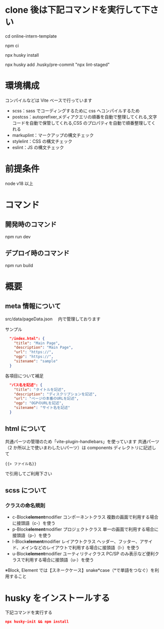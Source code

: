 # clone 後は下記コマンドを実行して下さい
cd online-intern-template

npm ci

npx husky install

npx husky add .husky/pre-commit "npx lint-staged"

# 環境構成

コンパイルなどは Vite ベースで行っています

- scss：sass でコーディングするために css へコンパイルするため
- postcss：autoprefixer,メディアクエリの順番を自動で整理してくれる,文字コードを自動で保管してくれる,CSS のプロパティを自動で順番整理してくれる
- markuplint：マークアップの構文チェック
- stylelint：CSS の構文チェック
- eslint：JS の構文チェック

# 前提条件

node v18 以上

# コマンド

## 開発時のコマンド

npm run dev

## デプロイ時のコマンド

npm run build

# 概要

## meta 情報について

src/data/pageData.json 　内で管理しております

サンプル

```JSON
  "/index.html": {
    "title": "Main Page",
    "description": "Main Page",
    "url": "https://",
    "ogp": "https://",
    "sitename": "sample"
  }
```

各項目について補足

```JSON
  "パス名を記述": {
    "title": "タイトルを記述",
    "description": "ディスクリプションを記述",
    "url": "ページの本番のURLを記述",
    "ogp": "OGPのURLを記述",
    "sitename": "サイト名を記述"
  }
```

## html について

共通パーツの管理のため「vite-plugin-handlebars」を使っています
共通パーツ（2 か所以上で使いまわしたいパーツ）は components ディレクトリに記述して

```
{{> ファイル名}}
```

で引用してご利用下さい

## scss について

### クラスの命名規則

- c-Block**element**modifier
  コンポーネントクラス
  複数の画面で利用する場合に接頭語（c-）を使う
- p-Block**element**modifier
  プロジェクトクラス
  単一の画面で利用する場合に接頭語（p-）を使う
- l-Block**element**modifier
  レイアウトクラス
  ヘッダー、フッター、アサイド、メインなどのレイアウトで利用する場合に接頭語（l-）を使う
- u-Block**element**modifier
  ユーティリティクラス
  PC/SP のみ表示など便利クラスで利用する場合に接頭語（u-）を使う

※Block, Element では【スネークケース】snake*case（*で単語をつなぐ）を利用すること

# husky をインストールする

下記コマンドを実行する

```JSON
npx husky-init && npm install
```
